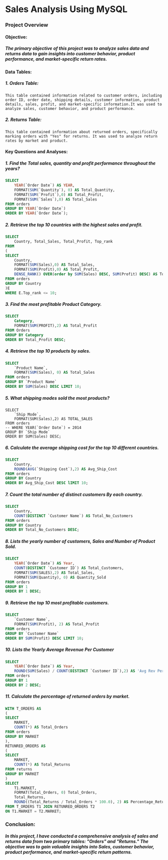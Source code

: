 # Sales Analysis Using MySQL

### Project Overview

#### Objective:

##### The primary objective of this project was to analyze sales data and returns data to gain insights into customer behavior, product performance, and market-specific return rates.

#### Data Tables:

##### 1. Orders Table:
    This table contained information related to customer orders, including order ID, order date, shipping details, customer information, product details, sales, profit, and market-specific information.It was used to analyze sales, customer behavior, and product performance.

##### 2. Returns Table:
    This table contained information about returned orders, specifically marking orders with "Yes" for returns. It was used to analyze return rates by market and product.

#### Key Questions and Analyses:

##### 1. Find the Total sales, quantity and profit performance throughout the years?

```sql
SELECT 
	YEAR(`Order Date`) AS YEAR, 
    FORMAT(SUM(`Quantity`), 0) AS Total_Quantity,
	FORMAT(SUM(`Profit`),0) AS Total_Profit,
    FORMAT(SUM(`Sales`),0) AS Total_Sales
FROM orders
GROUP BY YEAR(`Order Date`)
ORDER BY YEAR(`Order Date`);
```

##### 2. Retrieve the top 10 countries with the highest sales and profit.

```sql
SELECT 
	Country, Total_Sales, Total_Profit, Top_rank
FROM
(
SELECT 
	Country,
	FORMAT(SUM(Sales),0) AS Total_Sales,
    FORMAT(SUM(Profit),0) AS Total_Profit,
    DENSE_RANK() OVER(order by SUM(Sales) DESC, SUM(Profit) DESC) AS Top_rank
FROM orders
GROUP BY Country
)E
WHERE E.Top_rank <= 10;
```
##### 3. Find the most profitable Product Category.

```sql
SELECT 
	Category,
    FORMAT(SUM(PROFIT),2) AS Total_Profit
FROM Orders
GROUP BY Category
ORDER BY Total_Profit DESC;
```
##### 4. Retrieve the top 10 products by sales.

```sql
SELECT 
	`Product Name`,
    FORMAT(SUM(Sales), 0) AS Total_Sales
FROM orders
GROUP BY `Product Name`
ORDER BY SUM(Sales) DESC LIMIT 10;
```
##### 5. What shipping modes sold the most products?

```
SELECT 
	`Ship Mode`,
    FORMAT(SUM(Sales),2) AS TOTAL_SALES
FROM orders
-- WHERE YEAR(`Order Date`) = 2014
GROUP BY `Ship Mode`
ORDER BY SUM(Sales) DESC;
```

##### 6. Calculate the average shipping cost for the top 10 different countries.

```sql
SELECT 
	Country,
	ROUND(AVG(`Shipping Cost`),2) AS Avg_Ship_Cost
FROM orders
GROUP BY Country
ORDER BY Avg_Ship_Cost DESC lIMIT 10;
```

##### 7. Count the total number of distinct customers By each country.

```sql
SELECT
	Country,
	COUNT(DISTINCT `Customer Name`) AS Total_No_Customers
FROM orders
GROUP BY Country
ORDER BY Total_No_Customers DESC;
```

##### 8. Lists the yearly number of customers, Sales and Number of Product Sold.

```sql
SELECT 
	YEAR(`Order Date`) AS Year,
    COUNT(DISTINCT `Customer ID`) AS Total_Customers,
    FORMAT(SUM(SALES),2) AS Total_Sales,
    FORMAT(SUM(Quantity), 0) AS Quantity_Sold
FROM orders
GROUP BY 1 
ORDER BY 1 DESC;
```

##### 9. Retrieve the top 10 most profitable customers.

```sql
SELECT 
	`Customer Name`,
    FORMAT(SUM(Profit), 2) AS Total_Profit
FROM orders
GROUP BY `Customer Name`
ORDER BY SUM(Profit) DESC LIMIT 10;
```

##### 10. Lists the Yearly Average Revenue Per Customer

```sql
SELECT 
	YEAR(`Order Date`) AS Year,
    ROUND(SUM(Sales) / COUNT(DISTINCT `Customer ID`),2) AS 'Avg Rev Per Customer'
FROM orders
GROUP BY 1
ORDER BY 2 DESC;
```

##### 11. Calculate the percentage of returned orders by market.

```sql
WITH T_ORDERS AS
(
SELECT 
	MARKET,
    COUNT(*) AS Total_Orders
FROM orders
GROUP BY MARKET
),
RETUNRED_ORDERS AS
(
SELECT 
	MARKET,
    COUNT(*) AS Total_Returns
FROM returns
GROUP BY MARKET
)
SELECT 
	T1.MARKET, 
    FORMAT(Total_Orders, 0) Total_Orders, 
	Total_Returns, 
    ROUND((Total_Returns / Total_Orders * 100.0), 2) AS Percentage_Returned
FROM T_ORDERS T1 JOIN RETUNRED_ORDERS T2
ON T1.MARKET = T2.MARKET;
```


### Conclusion:

##### In this project, I have conducted a comprehensive analysis of sales and returns data from two primary tables: "Orders" and "Returns." The objective was to gain valuable insights into Sales, customer behavior, product performance, and market-specific return patterns.
